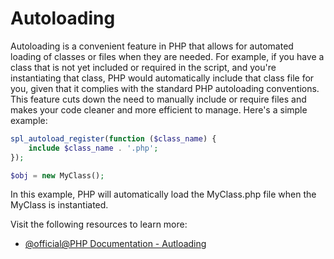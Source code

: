 # Autoloading

Autoloading is a convenient feature in PHP that allows for automated loading of classes or files when they are needed. For example, if you have a class that is not yet included or required in the script, and you're instantiating that class, PHP would automatically include that class file for you, given that it complies with the standard PHP autoloading conventions. This feature cuts down the need to manually include or require files and makes your code cleaner and more efficient to manage. Here's a simple example:

```php
spl_autoload_register(function ($class_name) {
    include $class_name . '.php';
});

$obj = new MyClass();
```

In this example, PHP will automatically load the MyClass.php file when the MyClass is instantiated.

Visit the following resources to learn more:

- [@official@PHP Documentation - Autloading](https://www.php.net/manual/en/language.oop5.autoload.php)